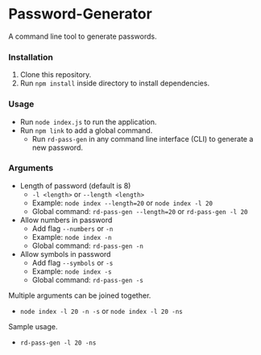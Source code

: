# Password-Generator

A command line tool to generate passwords.

### Installation

1. Clone this repository.
2. Run `npm install` inside directory to install dependencies.

### Usage

- Run `node index.js` to run the application.
- Run `npm link` to add a global command.
    - Run `rd-pass-gen` in any command line interface (CLI) to generate a new password.

### Arguments

- Length of password (default is 8)
    - `-l <length>` or `--length <length>`
    - Example: `node index --length=20` or `node index -l 20`
    - Global command: `rd-pass-gen --length=20` or `rd-pass-gen -l 20`
- Allow numbers in password
    - Add flag `--numbers` or `-n`
    - Example: `node index -n`
    - Global command: `rd-pass-gen -n`
- Allow symbols in password
    - Add flag `--symbols` or `-s`
    - Example: `node index -s`
    - Global command: `rd-pass-gen -s`

Multiple arguments can be joined together.
- `node index -l 20 -n -s` or `node index -l 20 -ns`

Sample usage.
- `rd-pass-gen -l 20 -ns`